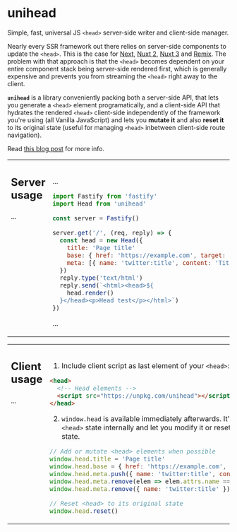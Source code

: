 # unihead

Simple, fast, universal JS `<head>` server-side writer and client-side manager.

Nearly every SSR framework out there relies on server-side components to update the `<head>`. This is the case for [Next][1], [Nuxt 2][2], [Nuxt 3][3] and [Remix][4]. The problem with that approach is that the `<head>` becomes dependent on your entire component stack being server-side rendered first, which is generally expensive and prevents you from streaming the `<head>` right away to the client. 

**`unihead`** is a library conveniently packing both a server-side API, that lets you generate a `<head>` element programatically, and a client-side API that hydrates the rendered `<head>` client-side independently of the framework you're using (all Vanilla JavaScript) and lets you **mutate it** and also **reset it** to its original state (useful for managing `<head>` inbetween client-side route navigation). 

Read [this blog post]() for more info.

[1]: https://nuxtjs.org/docs/components-glossary/head/
[2]: https://v3.nuxtjs.org/guide/features/head-management
[3]: https://github.com/remix-run/remix/blob/main/packages/remix-react/components.tsx#L650
[4]: https://nextjs.org/docs/api-reference/next/head


<table>
<tr>
<td width="300px" valign="top">

<h2>

**Server usage**

</h2>

...

</td>
<td valign="top"><br>

...

```js
import Fastify from 'fastify'
import Head from 'unihead'

const server = Fastify()

server.get('/', (req, reply) => {
  const head = new Head({
    title: 'Page title'
    base: { href: 'https://example.com', target: '_blank' },
    meta: [{ name: 'twitter:title', content: 'Title' }],
  })
  reply.type('text/html')
  reply.send(`<html><head>${
  	head.render()
  }</head><p>Head test</p></html>`)
})
```

...

</td>
</tr>
</table>


<table>
<tr>
<td width="300px" valign="top">

<h2>

**Client usage**

</h2>

...

</td>
<td valign="top"><br>

1. Include client script as last element of your `<head>`:

```html
<head>
  <!-- Head elements -->
  <script src="https://unpkg.com/unihead"></script>
</head>
```

2. `window.head` is available immediately afterwards. It'll store the current 
`<head>` state internally and let you modify it or reset it to its orignal state.

```js
// Add or mutate <head> elements when possible
window.head.title = 'Page title'
window.head.base = { href: 'https://example.com', target: '_blank' }
window.head.meta.push({ name: 'twitter:title', content: 'Title' })
window.head.meta.remove(elem => elem.attrs.name === 'twitter:title')
window.head.meta.remove({ name: 'twitter:title' })

// Reset <head> to its original state
window.head.reset()
```


</td>
</tr>
</table>

